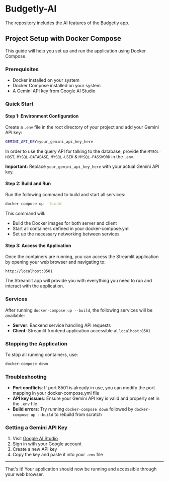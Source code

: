 # Budgetly-AI
The repository includes the AI features of the Budgetly app.

## Project Setup with Docker Compose

This guide will help you set up and run the application using Docker Compose.

### Prerequisites

- Docker installed on your system
- Docker Compose installed on your system
- A Gemini API key from Google AI Studio

### Quick Start

#### Step 1: Environment Configuration

Create a `.env` file in the root directory of your project and add your Gemini API key:

```bash
GEMINI_API_KEY=your_gemini_api_key_here
```
In order to use the query API for talking to the database, provide the `MYSQL-HOST`, `MYSQL-DATABASE`, `MYSQL-USER` & `MYSQL-PASSWORD` in the `.env`.

**Important:** Replace `your_gemini_api_key_here` with your actual Gemini API key.

#### Step 2: Build and Run

Run the following command to build and start all services:

```bash
docker-compose up --build
```

This command will:
- Build the Docker images for both server and client
- Start all containers defined in your docker-compose.yml
- Set up the necessary networking between services

#### Step 3: Access the Application

Once the containers are running, you can access the Streamlit application by opening your web browser and navigating to:

```
http://localhost:8501
```

The Streamlit app will provide you with everything you need to run and interact with the application.

### Services

After running `docker-compose up --build`, the following services will be available:

- **Server**: Backend service handling API requests
- **Client**: Streamlit frontend application accessible at `localhost:8501`

### Stopping the Application

To stop all running containers, use:

```bash
docker-compose down
```

### Troubleshooting

- **Port conflicts**: If port 8501 is already in use, you can modify the port mapping in your docker-compose.yml file
- **API key issues**: Ensure your Gemini API key is valid and properly set in the `.env` file
- **Build errors**: Try running `docker-compose down` followed by `docker-compose up --build` to rebuild from scratch

### Getting a Gemini API Key

1. Visit [Google AI Studio](https://makersuite.google.com/app/apikey)
2. Sign in with your Google account
3. Create a new API key
4. Copy the key and paste it into your `.env` file

---

That's it! Your application should now be running and accessible through your web browser.
